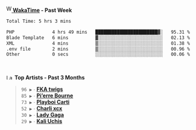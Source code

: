 <img src="https://github.com/dxnter/dxnter/assets/17434202/67b21fa4-d36d-46f9-9dec-f23d976b00ef" alt="WakaTime Logo" width="14" height="18"/><a href="https://wakatime.com/@dxnter" target="_blank"><strong> WakaTime</strong></a><strong> - Past Week</strong>

<!--START_SECTION:waka-->

```txt
Total Time: 5 hrs 3 mins

PHP              4 hrs 49 mins   ███████████████████████▓░   95.31 %
Blade Template   6 mins          ▓░░░░░░░░░░░░░░░░░░░░░░░░   02.13 %
XML              4 mins          ▒░░░░░░░░░░░░░░░░░░░░░░░░   01.38 %
.env file        2 mins          ▒░░░░░░░░░░░░░░░░░░░░░░░░   00.96 %
Other            0 secs          ░░░░░░░░░░░░░░░░░░░░░░░░░   00.06 %
```

<!--END_SECTION:waka-->

<br/>

<!--START_LASTFM_ARTISTS:{"period": "3month", "rows": 6}-->
<a href="https://last.fm" target="_blank"><img src="https://user-images.githubusercontent.com/17434202/215290617-e793598d-d7c9-428f-9975-156db1ba89cc.svg" alt="Last.fm Logo" width="18" height="13"/></a> **Top Artists - Past 3 Months**

> `96 ▶️` ∙ **[FKA twigs](https://www.last.fm/music/FKA+twigs)**<br/>
> `85 ▶️` ∙ **[Pi’erre Bourne](https://www.last.fm/music/Pi%E2%80%99erre+Bourne)**<br/>
> `73 ▶️` ∙ **[Playboi Carti](https://www.last.fm/music/Playboi+Carti)**<br/>
> `52 ▶️` ∙ **[Charli xcx](https://www.last.fm/music/Charli+xcx)**<br/>
> `30 ▶️` ∙ **[Lady Gaga](https://www.last.fm/music/Lady+Gaga)**<br/>
> `29 ▶️` ∙ **[Kali Uchis](https://www.last.fm/music/Kali+Uchis)**<br/>
<!--END_LASTFM_ARTISTS-->
